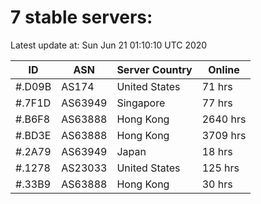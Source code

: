 # 7 stable servers:

Latest update at: Sun Jun 21 01:10:10 UTC 2020

| ID | ASN | Server Country | Online |
| -- | --- | -------------- | ------ |
| #.D09B | AS174 | United States | 71 hrs |
| #.7F1D | AS63949 | Singapore | 77 hrs |
| #.B6F8 | AS63888 | Hong Kong | 2640 hrs |
| #.BD3E | AS63888 | Hong Kong | 3709 hrs |
| #.2A79 | AS63949 | Japan | 18 hrs |
| #.1278 | AS23033 | United States | 125 hrs |
| #.33B9 | AS63888 | Hong Kong | 30 hrs |

